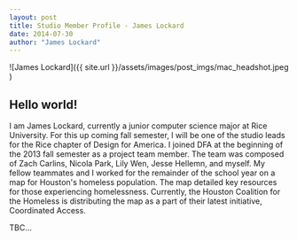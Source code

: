 ```yaml
---
layout: post
title: Studio Member Profile - James Lockard
date: 2014-07-30
author: "James Lockard"
---
```

![James Lockard]({{ site.url }}/assets/images/post_imgs/mac_headshot.jpeg )

## Hello world!
I am James Lockard, currently a junior computer science major at Rice University. For this up coming fall semester, I will be one of the studio leads for the Rice chapter of Design for America. I joined DFA at the beginning of the 2013 fall semester as a project team member. The team was composed of Zach Carlins, Nicola Park, Lily Wen, Jesse Hellemn, and myself. My fellow teammates and I worked for the remainder of the school year on a map for Houston's homeless population. The map detailed key resources for those experiencing homelessness. Currently, the Houston Coalition for the Homeless is distributing the map as a part of their latest initiative, Coordinated Access.

TBC…
